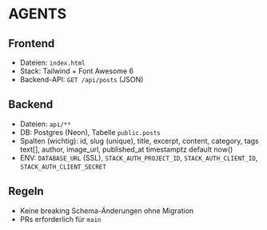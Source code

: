 # AGENTS

## Frontend
- Dateien: `index.html`
- Stack: Tailwind + Font Awesome 6
- Backend-API: `GET /api/posts` (JSON)

## Backend
- Dateien: `api/**`
- DB: Postgres (Neon), Tabelle `public.posts`
- Spalten (wichtig): id, slug (unique), title, excerpt, content, category, tags text[], author, image_url, published_at timestamptz default now()
- ENV: `DATABASE_URL` (SSL), `STACK_AUTH_PROJECT_ID`, `STACK_AUTH_CLIENT_ID`, `STACK_AUTH_CLIENT_SECRET`

## Regeln
- Keine breaking Schema-Änderungen ohne Migration
- PRs erforderlich für `main`
